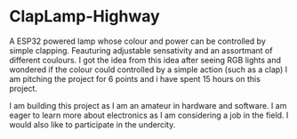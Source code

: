 # ClapLamp-Highway
A ESP32 powered lamp whose colour and power can be controlled by simple clapping. Feauturing adjustable sensativity and an assortmant of different coulours.
I got the idea from this idea after seeing RGB lights and wondered if the colour could controlled by a simple action (such as a clap)
I am pitching the project for 6 points and i have spent 15 hours on this project.

I am building this project as I am an amateur in hardware and software. I am eager to learn more about electronics as I am considering a job in the field. I would also like to participate in the undercity.
